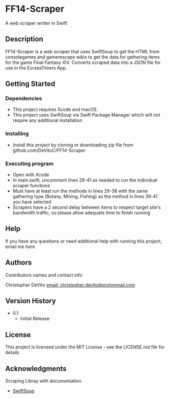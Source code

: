 # FF14-Scraper

A web scraper writen in Swift

## Description

FF14-Scraper is a web scraper that uses SwiftSoup to get the HTML from consolegames and gamerescape wikis to get the data for gathering items for the game Final Fantasy XIV. Converts scraped data into a JSON file for use in the EorzeaTimers App. 

## Getting Started

### Dependencies

* This project requires Xcode and macOS. 
* This project uses SwiftSoup via Swift Package Manager which will not require any additional installation

### Installing

* Install this project by cloning or downloading zip file from github.com/DeVitoC/FF14-Scraper

### Executing program

* Open with Xcode 
* In main.swift, uncomment lines 29-41 as needed to run the individual scraper functions 
* Must have at least run the methods in lines 29-38 with the same gathering type (Botany, Mining, Fishing) as the method in lines 39-41 you have selected
* Scrapers have a 2 second delay between items to respect target site's bandwidth traffic, so please allow adequate time to finish running

## Help

If you have any questions or need additional help with running this project, email me here

## Authors

Contributors names and contact info

Christopher DeVito 
[email: christopher.devito@protonmail.com](christopher.devito@protonmail.com)

## Version History

* 0.1
    * Initial Release

## License

This project is licensed under the MIT License - see the LICENSE.md file for details

## Acknowledgments

Scraping Libray with documentation.
* [SwiftSoup](https://github.com/scinfu/SwiftSoup)

